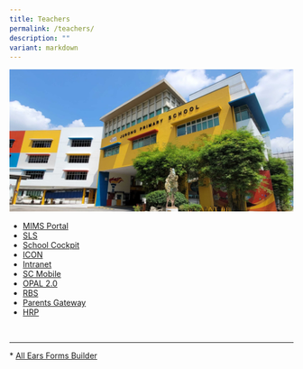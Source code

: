 ```yaml
---
title: Teachers
permalink: /teachers/
description: ""
variant: markdown
---
```

![](/images/JPS_School_Front_Banner.jpg)

*   <a target="_blank" rel="noopener noreferrer nofollow" href="https://idp.mims.moe.gov.sg/nidp/app/login/"> MIMS Portal </a>
*   <a target="_blank" rel="noopener noreferrer nofollow" href="https://vle.learning.moe.edu.sg/login/"> SLS</a>
*   <a target="_blank" rel="noopener noreferrer nofollow" href="https://schoolcockpit.moe.gov.sg/"> School Cockpit</a>
*   <a target="_blank" rel="noopener noreferrer nofollow" href="https://icon.moe.edu.sg/"> ICON</a>
*   <a target="_blank" rel="noopener noreferrer nofollow" href="https://intranet.moe.gov.sg/Pages/Home.aspx"> Intranet</a>
*   <a target="_blank" rel="noopener noreferrer nofollow" href="https://scmobile.moe.edu.sg/login">SC Mobile</a>
*   <a target="_blank" rel="noopener noreferrer nofollow" href="https://idm.opal2.moe.edu.sg/Account/Login">OPAL 2.0</a>
*   <a target="_blank" rel="noopener noreferrer nofollow" href="https://rbs.avero-tech.com/login.html">RBS</a>
*   <a target="_blank" rel="noopener noreferrer nofollow" href="https://pg.moe.edu.sg/">Parents Gateway</a>
*   <a target="_blank" rel="noopener noreferrer nofollow" href="https://www.hrp.gov.sg/hrp/#/">HRP</a>
<br>
<hr>
*   <a target="_blank" rel="noopener noreferrer nofollow" href="https://forms.moe.edu.sg/">All Ears Forms Builder</a>